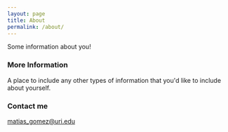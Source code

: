 ```yaml
---
layout: page
title: About
permalink: /about/
---
```


Some information about you!

### More Information

A place to include any other types of information that you'd like to include about yourself.

### Contact me

[matias_gomez@uri.edu](mailto:matias_gomez@uri.edu)

